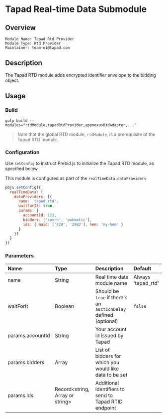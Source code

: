 # Tapad Real-time Data Submodule

## Overview

    Module Name: Tapad Rtd Provider
    Module Type: Rtd Provider
    Maintainer: team-ui@tapad.com

## Description

The Tapad RTD module adds encrypted identifier envelope to the bidding object.

## Usage

### Build
```
gulp build --modules="rtdModule,tapadRtdProvider,appnexusBidAdapter,..."
```

> Note that the global RTD module, `rtdModule`, is a prerequisite of the Tapad RTD module.

### Configuration

Use `setConfig` to instruct Prebid.js to initialize the Tapad RTD module, as specified below.

This module is configured as part of the `realTimeData.dataProviders`

```javascript
pbjs.setConfig({
  realTimeData: {
    dataProviders: [{
      name: 'tapad_rtd',
      waitForIt: true,
      params: {
        accountId: 123,
        bidders: ['sovrn', 'pubmatic'],
        ids: { maid: ['424', '2982'], hem: 'my-hem' }
      }
    }]
  }
})
```

### Parameters
| Name             | Type                                    | Description                                                      | Default            |
|:-----------------|:----------------------------------------|:-----------------------------------------------------------------|:-------------------|
| name             | String                                  | Real time data module name                                       | Always 'tapad_rtd' |
| waitForIt        | Boolean                                 | Should be `true` if there's an `auctionDelay` defined (optional) | `false`            |
| params.accountId | String                                  | Your account id issued by Tapad                                  |                    |
| params.bidders   | Array<string>                           | List of bidders for which you would like data to be set          |                    |
| params.ids       | Record<string, Array<string> or string> | Additional identifiers to send to Tapad RTID endpoint            |                    |
